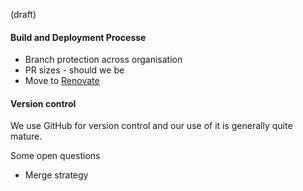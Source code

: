 (draft)

#### Build and Deployment Processe
- Branch protection across organisation
- PR sizes - should we be
- Move to [Renovate](https://github.com/renovatebot/renovate)


#### Version control
We use GitHub for version control and our use of it is generally quite mature.

Some open questions

- Merge strategy
